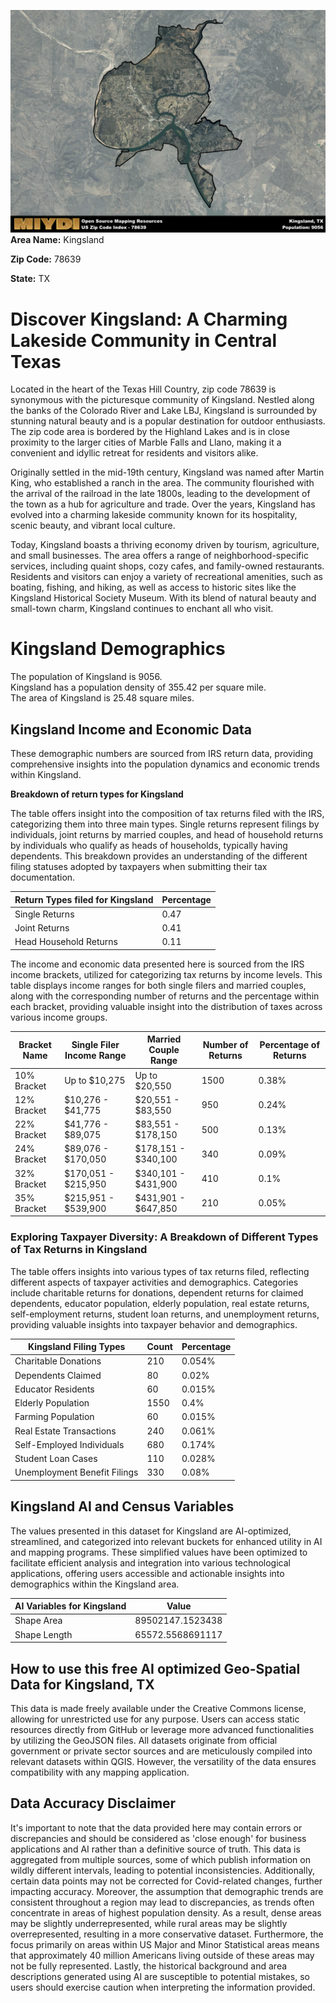 ![Image Alt Text](../_images/78639.png)
**Area Name:** Kingsland

**Zip Code:** 78639

**State:** TX


# Discover Kingsland: A Charming Lakeside Community in Central Texas

Located in the heart of the Texas Hill Country, zip code 78639 is synonymous with the picturesque community of Kingsland. Nestled along the banks of the Colorado River and Lake LBJ, Kingsland is surrounded by stunning natural beauty and is a popular destination for outdoor enthusiasts. The zip code area is bordered by the Highland Lakes and is in close proximity to the larger cities of Marble Falls and Llano, making it a convenient and idyllic retreat for residents and visitors alike.

Originally settled in the mid-19th century, Kingsland was named after Martin King, who established a ranch in the area. The community flourished with the arrival of the railroad in the late 1800s, leading to the development of the town as a hub for agriculture and trade. Over the years, Kingsland has evolved into a charming lakeside community known for its hospitality, scenic beauty, and vibrant local culture.

Today, Kingsland boasts a thriving economy driven by tourism, agriculture, and small businesses. The area offers a range of neighborhood-specific services, including quaint shops, cozy cafes, and family-owned restaurants. Residents and visitors can enjoy a variety of recreational amenities, such as boating, fishing, and hiking, as well as access to historic sites like the Kingsland Historical Society Museum. With its blend of natural beauty and small-town charm, Kingsland continues to enchant all who visit.

# Kingsland Demographics

The population of Kingsland is 9056.  
Kingsland has a population density of 355.42 per square mile.  
The area of Kingsland is 25.48 square miles.  

## Kingsland Income and Economic Data

These demographic numbers are sourced from IRS return data, providing comprehensive insights into the population dynamics and economic trends within Kingsland.

**Breakdown of return types for Kingsland**

The table offers insight into the composition of tax returns filed with the IRS, categorizing them into three main types. Single returns represent filings by individuals, joint returns by married couples, and head of household returns by individuals who qualify as heads of households, typically having dependents. This breakdown provides an understanding of the different filing statuses adopted by taxpayers when submitting their tax documentation.

| Return Types filed for Kingsland                              | Percentage          |
|----------------------------------------------------------|---------------------|
| Single Returns                                            | 0.47 |
| Joint Returns                                             | 0.41 |
| Head Household Returns                                    | 0.11 |

The income and economic data presented here is sourced from the IRS income brackets, utilized for categorizing tax returns by income levels. This table displays income ranges for both single filers and married couples, along with the corresponding number of returns and the percentage within each bracket, providing valuable insight into the distribution of taxes across various income groups.

| Bracket Name       | Single Filer Income Range | Married Couple Range | Number of Returns | Percentage of Returns |
|--------------------|----------------------------|----------------------|-------------------|-----------------------|
| 10% Bracket        | Up to $10,275              | Up to $20,550        | 1500 | 0.38% |
| 12% Bracket        | $10,276 - $41,775          | $20,551 - $83,550    | 950 | 0.24% |
| 22% Bracket        | $41,776 - $89,075          | $83,551 - $178,150   | 500 | 0.13% |
| 24% Bracket        | $89,076 - $170,050         | $178,151 - $340,100  | 340 | 0.09% |
| 32% Bracket        | $170,051 - $215,950        | $340,101 - $431,900  | 410 | 0.1% |
| 35% Bracket        | $215,951 - $539,900        | $431,901 - $647,850  | 210 | 0.05% |

### Exploring Taxpayer Diversity: A Breakdown of Different Types of Tax Returns in Kingsland

The table offers insights into various types of tax returns filed, reflecting different aspects of taxpayer activities and demographics. Categories include charitable returns for donations, dependent returns for claimed dependents, educator population, elderly population, real estate returns, self-employment returns, student loan returns, and unemployment returns, providing valuable insights into taxpayer behavior and demographics.

| Kingsland Filing Types                    | Count | Percentage |
|--------------------------------------|-------|------------|
| Charitable Donations                 | 210 | 0.054% |
| Dependents Claimed                   | 80 | 0.02% |
| Educator Residents                   | 60 | 0.015% |
| Elderly Population                   | 1550 | 0.4% |
| Farming Population                   | 60 | 0.015% |
| Real Estate Transactions             | 240 | 0.061% |
| Self-Employed Individuals            | 680 | 0.174% |
| Student Loan Cases                   | 110 | 0.028% |
| Unemployment Benefit Filings         | 330 | 0.08% |

## Kingsland AI and Census Variables

The values presented in this dataset for Kingsland are AI-optimized, streamlined, and categorized into relevant buckets for enhanced utility in AI and mapping programs. These simplified values have been optimized to facilitate efficient analysis and integration into various technological applications, offering users accessible and actionable insights into demographics within the Kingsland area.

| AI Variables for Kingsland | Value |
|-------------|-------|
| Shape Area | 89502147.1523438 |
| Shape Length | 65572.5568691117 |

## How to use this free AI optimized Geo-Spatial Data for Kingsland, TX

This data is made freely available under the Creative Commons license, allowing for unrestricted use for any purpose. Users can access static resources directly from GitHub or leverage more advanced functionalities by utilizing the GeoJSON files. All datasets originate from official government or private sector sources and are meticulously compiled into relevant datasets within QGIS. However, the versatility of the data ensures compatibility with any mapping application.

## Data Accuracy Disclaimer
It's important to note that the data provided here may contain errors or discrepancies and should be considered as 'close enough' for business applications and AI rather than a definitive source of truth. This data is aggregated from multiple sources, some of which publish information on wildly different intervals, leading to potential inconsistencies. Additionally, certain data points may not be corrected for Covid-related changes, further impacting accuracy. Moreover, the assumption that demographic trends are consistent throughout a region may lead to discrepancies, as trends often concentrate in areas of highest population density. As a result, dense areas may be slightly underrepresented, while rural areas may be slightly overrepresented, resulting in a more conservative dataset. Furthermore, the focus primarily on areas within US Major and Minor Statistical areas means that approximately 40 million Americans living outside of these areas may not be fully represented. Lastly, the historical background and area descriptions generated using AI are susceptible to potential mistakes, so users should exercise caution when interpreting the information provided.

